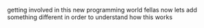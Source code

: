 getting involved in this new programming world fellas
now lets add something different in order to understand how this works
